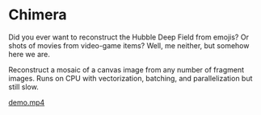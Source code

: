 # Chimera

Did you ever want to reconstruct the Hubble Deep Field from emojis? Or shots of movies from video-game items? Well, me neither, but somehow here we are.

Reconstruct a mosaic of a canvas image from any number of fragment images. Runs on CPU with vectorization, batching, and parallelization but still slow. 

[demo.mp4](https://github.com/1223423/chimera/assets/40682719/df6bcd6a-e84a-4dc1-83e8-15533879d045)



